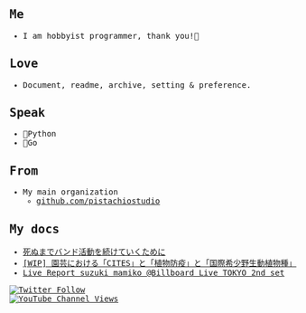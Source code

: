 <samp>

## Me

- I am hobbyist programmer, thank you!🐢

## Love

- Document, readme, archive, setting & preference.

## Speak

- 🐍Python
- 🔰Go

## From

- My main organization
  - [github.com/pistachiostudio](https://github.com/pistachiostudio)

## My docs

- [死ぬまでバンド活動を続けていくために](https://github.com/pistachiostudio/main/blob/main/docs/allaboutpistachio.md)
- [[WIP] 園芸における「CITES」と「植物防疫」と「国際希少野生動植物種」](https://github.com/pistachiostudio/main/blob/main/docs/cites.md)
- [Live Report suzuki mamiko @Billboard Live TOKYO 2nd set](https://github.com/pistachiostudio/main/blob/main/docs/mmklivereport.md)
  
  
<a href="https://twitter.com/quojama"><img alt="Twitter Follow" src="https://img.shields.io/twitter/follow/quojama?style=social"></a>  
<a href="https://www.youtube.com/c/pistachiostudiokngw"><img alt="YouTube Channel Views" src="https://img.shields.io/youtube/channel/views/UC4oADTMJOqCjFuZiGz89DBw?style=social"></a>

</samp>
